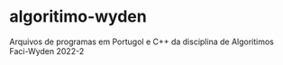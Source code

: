 # algoritimo-wyden
Arquivos de programas em Portugol e C++ da disciplina de Algoritimos  Faci-Wyden 2022-2
